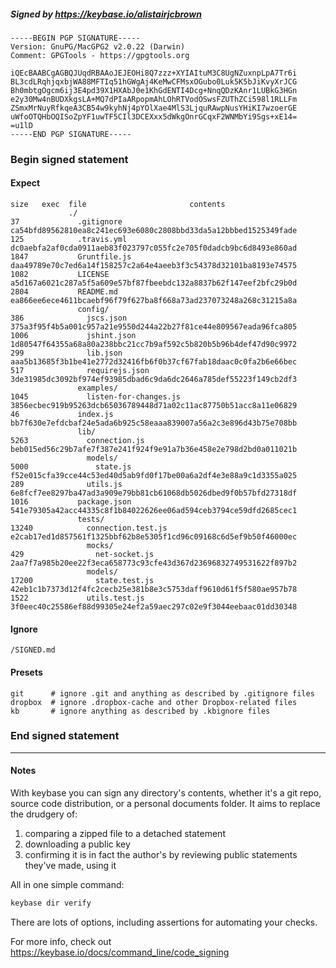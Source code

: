 ##### Signed by https://keybase.io/alistairjcbrown
```
-----BEGIN PGP SIGNATURE-----
Version: GnuPG/MacGPG2 v2.0.22 (Darwin)
Comment: GPGTools - https://gpgtools.org

iQEcBAABCgAGBQJUqdRBAAoJEJEOHi8Q7zzz+XYIAItuM3C8UgNZuxnpLpA7Tr6i
BL3cdLRqhjqxbjWA88MFTIq51hGWgAj4KeMwCFMsxOGubo0Luk5K5bJiKvyXrJCG
Bh0mbtgOgcm6ij3E4pd39X1HXAbJ0e1KhGdENTI4Dcg+NnqQDzKAnr1LUBkG3HGn
e2y30Mw4nBUDXkgsLA+MQ7dPIaARpopmAhLOhRTVodOSwsFZUThZCi598l1RLLFm
ZSmxMrNuyRfkqeA3CB54w9kyhNj4pYOlXae4MlS3LjquRAwpNusYHiKI7wzoerGE
uWfoOTQHbOQISoZpYF1uwTF5CIl3DCEXxx5dWkgOnrGCqxF2WNMbYi9Sgs+xE14=
=u1lD
-----END PGP SIGNATURE-----

```

<!-- END SIGNATURES -->

### Begin signed statement 

#### Expect

```
size   exec  file                       contents                                                        
             ./                                                                                         
37             .gitignore               ca54bfd89562810ea8c241ec693e6080c2808bbd33da5a12bbbed1525349fade
125            .travis.yml              dc0aebfa2af0cda0911aeb83f023797c055fc2e705f0dadcb9bc6d8493e860ad
1847           Gruntfile.js             daa49789e70c7ed6a14f158257c2a64e4aeeb3f3c54378d32101ba8193e74575
1082           LICENSE                  a5d167a6021c287a5f5a609e57bf87fbeebdc132a8837b62f147eef2bfc29b0d
2804           README.md                ea866ee6ece4611bcaebf96f79f627ba8f668a73ad237073248a268c31215a8a
               config/                                                                                  
386              jscs.json              375a3f95f4b5a001c957a21e9550d244a22b27f81ce44e809567eada96fca805
1006             jshint.json            1d80547f64355a68a80a238bbc21cc7b9af592c5b820b5b96b4def47d90c9972
299              lib.json               aaa5b13685f3b1be41e2772d32416fb6f0b37cf67fab18daac0c0fa2b6e66bec
517              requirejs.json         3de31985dc3092bf974ef93985dbad6c9da6dc2646a785def55223f149cb2df3
               examples/                                                                                
1045             listen-for-changes.js  3856ecbec919b95263dcb65036789448d71a02c11ac87750b51acc8a11e06829
46             index.js                 bb7f630e7efdcbaf24e5ada6b925c58eaaa839007a56a2c3e896d43b75e708bb
               lib/                                                                                     
5263             connection.js          beb015ed56c29b7afe7f387e241f924f9e91a7b36e458e2e798d2bd0a011021b
                 models/                                                                                
5000               state.js             f52e015cfa39cce44c53ed40d5ab9fd0f17be00a6a2df4e3e88a9c1d3355a025
289              utils.js               6e8fcf7ee8297ba47ad3a909e79bb81cb61068db5026dbed9f0b57bfd27318df
1016           package.json             541e79305a42acc44335c8f1b84022626ee06ad594ceb3794ce59dfd2685cec1
               tests/                                                                                   
13240            connection.test.js     e2cab17ed1d857561f1325bbf62b8e5305f1cd96c09168c6d5ef9b50f46000ec
                 mocks/                                                                                 
429                net-socket.js        2aa7f7a985b20ee22f3eca658773c93cfe43d367d23696832749531622f897b2
                 models/                                                                                
17200              state.test.js        42eb1c1b7373d12f4fc2cecb25e381b8e3c5753daff9610d61f5f580ae957b78
1522             utils.test.js          3f0eec40c25586ef88d99305e24ef2a59aec297c02e9f3044eebaac01dd30348
```

#### Ignore

```
/SIGNED.md
```

#### Presets

```
git      # ignore .git and anything as described by .gitignore files
dropbox  # ignore .dropbox-cache and other Dropbox-related files    
kb       # ignore anything as described by .kbignore files          
```

<!-- summarize version = 0.0.9 -->

### End signed statement

<hr>

#### Notes

With keybase you can sign any directory's contents, whether it's a git repo,
source code distribution, or a personal documents folder. It aims to replace the drudgery of:

  1. comparing a zipped file to a detached statement
  2. downloading a public key
  3. confirming it is in fact the author's by reviewing public statements they've made, using it

All in one simple command:

```bash
keybase dir verify
```

There are lots of options, including assertions for automating your checks.

For more info, check out https://keybase.io/docs/command_line/code_signing